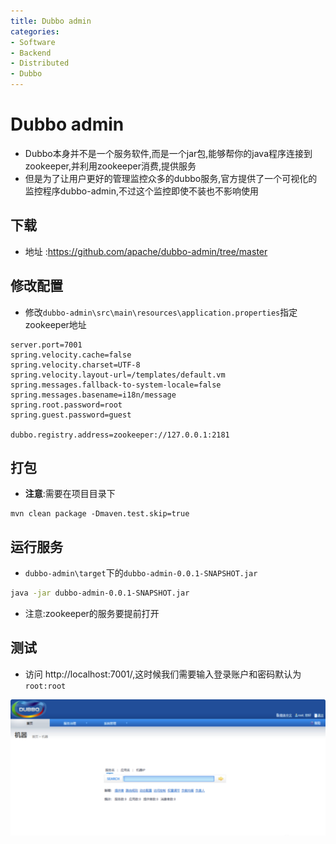 ```yaml
---
title: Dubbo admin
categories:
- Software
- Backend
- Distributed
- Dubbo
---
```

# Dubbo admin

- Dubbo本身并不是一个服务软件,而是一个jar包,能够帮你的java程序连接到zookeeper,并利用zookeeper消费,提供服务
- 但是为了让用户更好的管理监控众多的dubbo服务,官方提供了一个可视化的监控程序dubbo-admin,不过这个监控即使不装也不影响使用

## 下载

- 地址 :https://github.com/apache/dubbo-admin/tree/master

## 修改配置

- 修改`dubbo-admin\src\main\resources\application.properties`指定zookeeper地址

```properties
server.port=7001
spring.velocity.cache=false
spring.velocity.charset=UTF-8
spring.velocity.layout-url=/templates/default.vm
spring.messages.fallback-to-system-locale=false
spring.messages.basename=i18n/message
spring.root.password=root
spring.guest.password=guest

dubbo.registry.address=zookeeper://127.0.0.1:2181
```

## 打包

- **注意**:需要在项目目录下

```shell
mvn clean package -Dmaven.test.skip=true
```

## 运行服务

- `dubbo-admin\target`下的`dubbo-admin-0.0.1-SNAPSHOT.jar`

```bash
java -jar dubbo-admin-0.0.1-SNAPSHOT.jar
```

- 注意:zookeeper的服务要提前打开

## 测试

- 访问 http://localhost:7001/,这时候我们需要输入登录账户和密码默认为`root:root`

![image-20201118124849858](https://raw.githubusercontent.com/LuShan123888/Files/main/Pictures/2020-12-10-2020-11-18-image-20201118124849858.png)